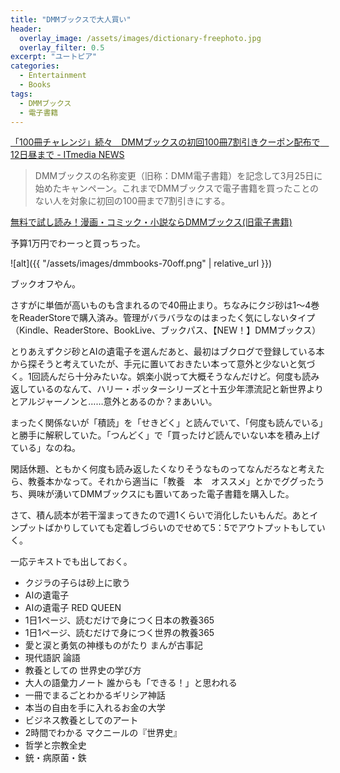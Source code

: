 ```yaml
---
title: "DMMブックスで大人買い"
header:
  overlay_image: /assets/images/dictionary-freephoto.jpg
  overlay_filter: 0.5
excerpt: "ユートピア"
categories:
  - Entertainment
  - Books
tags:
  - DMMブックス
  - 電子書籍
---
```


[「100冊チャレンジ」続々　DMMブックスの初回100冊7割引きクーポン配布で　12日昼まで - ITmedia NEWS](https://www.itmedia.co.jp/news/articles/2104/12/news045.html)

>DMMブックスの名称変更（旧称：DMM電子書籍）を記念して3月25日に始めたキャンペーン。これまでDMMブックスで電子書籍を買ったことのない人を対象に初回の100冊まで7割引きにする。

[無料で試し読み！漫画・コミック・小説ならDMMブックス(旧電子書籍)](https://book.dmm.com/)

予算1万円でわーっと買っちった。

![alt]({{ "/assets/images/dmmbooks-70off.png" | relative_url }})

ブックオフやん。

さすがに単価が高いものも含まれるので40冊止まり。ちなみにクジ砂は1～4巻をReaderStoreで購入済み。管理がバラバラなのはまったく気にしないタイプ（Kindle、ReaderStore、BookLive、ブックパス、【NEW！】DMMブックス）

とりあえずクジ砂とAIの遺電子を選んだあと、最初はブクログで登録している本から探そうと考えていたが、手元に置いておきたい本って意外と少ないと気づく。1回読んだら十分みたいな。娯楽小説って大概そうなんだけど。何度も読み返しているのなんて、ハリー・ポッターシリーズと十五少年漂流記と新世界よりとアルジャーノンと……意外とあるのか？まあいい。

まったく関係ないが「積読」を「せきどく」と読んでいて、「何度も読んでいる」と勝手に解釈していた。「つんどく」で「買ったけど読んでいない本を積み上げている」なのね。

閑話休題、ともかく何度も読み返したくなりそうなものってなんだろなと考えたら、教養本かなって。それから適当に「教養　本　オススメ」とかでググったうち、興味が湧いてDMMブックスにも置いてあった電子書籍を購入した。

さて、積ん読本が若干溜まってきたので週1くらいで消化したいもんだ。あとインプットばかりしていても定着しづらいのでせめて5：5でアウトプットもしていく。

一応テキストでも出しておく。

- クジラの子らは砂上に歌う
- AIの遺電子
- AIの遺電子 RED QUEEN
- 1日1ページ、読むだけで身につく日本の教養365
- 1日1ページ、読むだけで身につく世界の教養365
- 愛と涙と勇気の神様ものがたり まんが古事記
- 現代語訳 論語
- 教養としての 世界史の学び方
- 大人の語彙力ノート 誰からも「できる！」と思われる
- 一冊でまるごとわかるギリシア神話
- 本当の自由を手に入れるお金の大学
- ビジネス教養としてのアート
- 2時間でわかる マクニールの『世界史』
- 哲学と宗教全史
- 銃・病原菌・鉄
